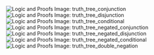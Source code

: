 

![Logic and Proofs Image: truth_tree_conjunction](https://oli.cmu.edu/repository/webcontent/9c8b1ac60a0001dc448f5bbc2c1d9f86/sentential_logic/semantics/webcontent/images/truth_tree_conjunction.png "Logic and Proofs Image: truth_tree_conjunction") ![Logic and Proofs Image: truth_tree_disjunction](https://oli.cmu.edu/repository/webcontent/9c8b1ac60a0001dc448f5bbc2c1d9f86/sentential_logic/semantics/webcontent/images/truth_tree_disjunction.png "Logic and Proofs Image: truth_tree_disjunction") ![Logic and Proofs Image: truth_tree_conditional](https://oli.cmu.edu/repository/webcontent/9c8b1ac60a0001dc448f5bbc2c1d9f86/sentential_logic/semantics/webcontent/images/truth_tree_conditional.png "Logic and Proofs Image: truth_tree_conditional") ![Logic and Proofs Image: truth_tree_negated_conjunction](https://oli.cmu.edu/repository/webcontent/9c8b1ac60a0001dc448f5bbc2c1d9f86/sentential_logic/semantics/webcontent/images/truth_tree_negated_conjunction.png "Logic and Proofs Image: truth_tree_negated_conjunction") ![Logic and Proofs Image: truth_tree_negated_disjunction](https://oli.cmu.edu/repository/webcontent/9c8b1ac60a0001dc448f5bbc2c1d9f86/sentential_logic/semantics/webcontent/images/truth_tree_negated_disjunction.png "Logic and Proofs Image: truth_tree_negated_disjunction") ![Logic and Proofs Image: truth_tree_negated_conditional](https://oli.cmu.edu/repository/webcontent/9c8b1ac60a0001dc448f5bbc2c1d9f86/sentential_logic/semantics/webcontent/images/truth_tree_negated_conditional.png "Logic and Proofs Image: truth_tree_negated_conditional") ![Logic and Proofs Image: truth_tree_double_negation](https://oli.cmu.edu/repository/webcontent/9c8b1ac60a0001dc448f5bbc2c1d9f86/sentential_logic/semantics/webcontent/images/truth_tree_double_negation.png "Logic and Proofs Image: truth_tree_double_negation")

